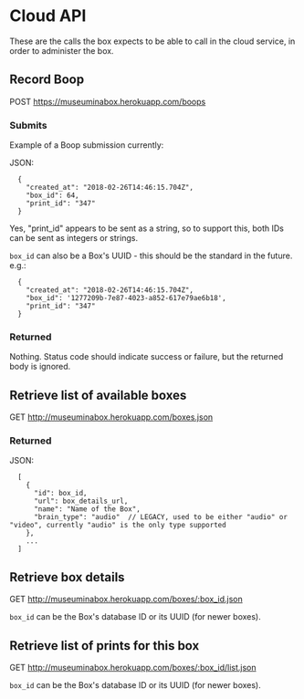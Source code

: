 # Cloud API

These are the calls the box expects to be able to call in the cloud service, in order to administer the box.

## Record Boop

POST https://museuminabox.herokuapp.com/boops

### Submits

Example of a Boop submission currently:

JSON:
```
  { 
    "created_at": "2018-02-26T14:46:15.704Z", 
    "box_id": 64, 
    "print_id": "347"
  }
```

 Yes, "print_id" appears to be sent as a string, so to support this, both IDs can be sent as integers or strings.
 
`box_id` can also be a Box's UUID - this should be the standard in the future. e.g.:

```
  { 
    "created_at": "2018-02-26T14:46:15.704Z", 
    "box_id": '1277209b-7e87-4023-a852-617e79ae6b18', 
    "print_id": "347"
  }
```

### Returned

Nothing.  Status code should indicate success or failure, but the returned body is ignored.

## Retrieve list of available boxes

GET http://museuminabox.herokuapp.com/boxes.json

### Returned
JSON:
```
  [
    {
      "id": box_id, 
      "url": box_details_url,
      "name": "Name of the Box",
      "brain_type": "audio"  // LEGACY, used to be either "audio" or "video", currently "audio" is the only type supported
    },
    ...
  ]
```

## Retrieve box details

GET http://museuminabox.herokuapp.com/boxes/:box_id.json

`box_id` can be the Box's database ID or its UUID (for newer boxes).

## Retrieve list of prints for this box

GET http://museuminabox.herokuapp.com/boxes/:box_id/list.json

`box_id` can be the Box's database ID or its UUID (for newer boxes).
 

